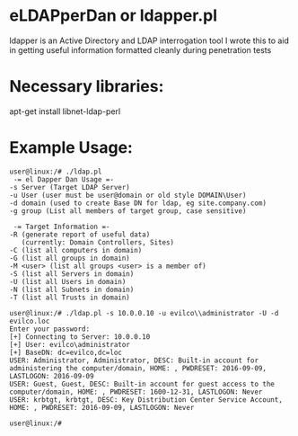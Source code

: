 # eLDAPperDan or ldapper.pl

 ldapper is an Active Directory and LDAP interrogation tool
 I wrote this to aid in getting useful information formatted cleanly
 during penetration tests

# Necessary libraries:
apt-get install libnet-ldap-perl

# Example Usage:
```
user@linux:/# ./ldap.pl
 -= el Dapper Dan Usage =-
-s Server (Target LDAP Server)
-u User (user must be user@domain or old style DOMAIN\User)
-d domain (used to create Base DN for ldap, eg site.company.com)
-g group (List all members of target group, case sensitive)

 -= Target Information =-
-R (generate report of useful data)
   (currently: Domain Controllers, Sites)
-C (list all computers in domain)
-G (list all groups in domain)
-M <user> (list all groups <user> is a member of)
-S (list all Servers in domain)
-U (list all Users in domain)
-N (list all Subnets in domain)
-T (list all Trusts in domain)

user@linux:/# ./ldap.pl -s 10.0.0.10 -u evilco\\administrator -U -d evilco.loc
Enter your password: 
[+] Connecting to Server: 10.0.0.10
[+] User: evilco\administrator
[+] BaseDN: dc=evilco,dc=loc
USER: Administrator, Administrator, DESC: Built-in account for administering the computer/domain, HOME: , PWDRESET: 2016-09-09, LASTLOGON: 2016-09-09
USER: Guest, Guest, DESC: Built-in account for guest access to the computer/domain, HOME: , PWDRESET: 1600-12-31, LASTLOGON: Never
USER: krbtgt, krbtgt, DESC: Key Distribution Center Service Account, HOME: , PWDRESET: 2016-09-09, LASTLOGON: Never

user@linux:/# 
```